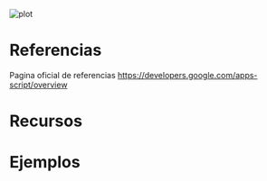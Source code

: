 
![plot](https://miro.medium.com/max/1400/1*J6Qm1Gr3RaG1oVPW5v4-0Q.png)
# Referencias
Pagina oficial de referencias
https://developers.google.com/apps-script/overview
# Recursos

# Ejemplos
